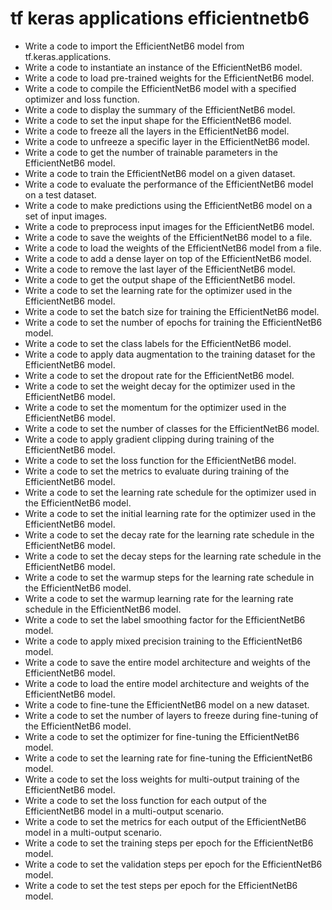 # tf keras applications efficientnetb6

- Write a code to import the EfficientNetB6 model from tf.keras.applications.
- Write a code to instantiate an instance of the EfficientNetB6 model.
- Write a code to load pre-trained weights for the EfficientNetB6 model.
- Write a code to compile the EfficientNetB6 model with a specified optimizer and loss function.
- Write a code to display the summary of the EfficientNetB6 model.
- Write a code to set the input shape for the EfficientNetB6 model.
- Write a code to freeze all the layers in the EfficientNetB6 model.
- Write a code to unfreeze a specific layer in the EfficientNetB6 model.
- Write a code to get the number of trainable parameters in the EfficientNetB6 model.
- Write a code to train the EfficientNetB6 model on a given dataset.
- Write a code to evaluate the performance of the EfficientNetB6 model on a test dataset.
- Write a code to make predictions using the EfficientNetB6 model on a set of input images.
- Write a code to preprocess input images for the EfficientNetB6 model.
- Write a code to save the weights of the EfficientNetB6 model to a file.
- Write a code to load the weights of the EfficientNetB6 model from a file.
- Write a code to add a dense layer on top of the EfficientNetB6 model.
- Write a code to remove the last layer of the EfficientNetB6 model.
- Write a code to get the output shape of the EfficientNetB6 model.
- Write a code to set the learning rate for the optimizer used in the EfficientNetB6 model.
- Write a code to set the batch size for training the EfficientNetB6 model.
- Write a code to set the number of epochs for training the EfficientNetB6 model.
- Write a code to set the class labels for the EfficientNetB6 model.
- Write a code to apply data augmentation to the training dataset for the EfficientNetB6 model.
- Write a code to set the dropout rate for the EfficientNetB6 model.
- Write a code to set the weight decay for the optimizer used in the EfficientNetB6 model.
- Write a code to set the momentum for the optimizer used in the EfficientNetB6 model.
- Write a code to set the number of classes for the EfficientNetB6 model.
- Write a code to apply gradient clipping during training of the EfficientNetB6 model.
- Write a code to set the loss function for the EfficientNetB6 model.
- Write a code to set the metrics to evaluate during training of the EfficientNetB6 model.
- Write a code to set the learning rate schedule for the optimizer used in the EfficientNetB6 model.
- Write a code to set the initial learning rate for the optimizer used in the EfficientNetB6 model.
- Write a code to set the decay rate for the learning rate schedule in the EfficientNetB6 model.
- Write a code to set the decay steps for the learning rate schedule in the EfficientNetB6 model.
- Write a code to set the warmup steps for the learning rate schedule in the EfficientNetB6 model.
- Write a code to set the warmup learning rate for the learning rate schedule in the EfficientNetB6 model.
- Write a code to set the label smoothing factor for the EfficientNetB6 model.
- Write a code to apply mixed precision training to the EfficientNetB6 model.
- Write a code to save the entire model architecture and weights of the EfficientNetB6 model.
- Write a code to load the entire model architecture and weights of the EfficientNetB6 model.
- Write a code to fine-tune the EfficientNetB6 model on a new dataset.
- Write a code to set the number of layers to freeze during fine-tuning of the EfficientNetB6 model.
- Write a code to set the optimizer for fine-tuning the EfficientNetB6 model.
- Write a code to set the learning rate for fine-tuning the EfficientNetB6 model.
- Write a code to set the loss weights for multi-output training of the EfficientNetB6 model.
- Write a code to set the loss function for each output of the EfficientNetB6 model in a multi-output scenario.
- Write a code to set the metrics for each output of the EfficientNetB6 model in a multi-output scenario.
- Write a code to set the training steps per epoch for the EfficientNetB6 model.
- Write a code to set the validation steps per epoch for the EfficientNetB6 model.
- Write a code to set the test steps per epoch for the EfficientNetB6 model.